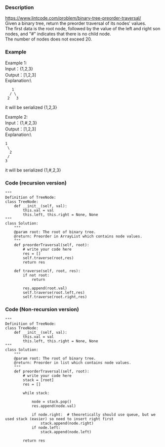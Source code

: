 ### Description
https://www.lintcode.com/problem/binary-tree-preorder-traversal/ \
Given a binary tree, return the preorder traversal of its nodes' values.\
The first data is the root node, followed by the value of the left and right son nodes, and "#" indicates that there is no child node.\
The number of nodes does not exceed 20.

### Example
Example 1:\
Input：{1,2,3}\
Output：[1,2,3]\
Explanation:\
```
   1
  / \
 2   3
```
it will be serialized {1,2,3}

Example 2:\
Input：{1,#,2,3}\
Output：[1,2,3]\
Explanation:\
```
1
 \
  2
 /
3
```
it will be serialized {1,#,2,3}

### Code (recursion version)
```
"""
Definition of TreeNode:
class TreeNode:
    def __init__(self, val):
        this.val = val
        this.left, this.right = None, None
"""
class Solution:
    """
    @param root: The root of binary tree.
    @return: Preorder in ArrayList which contains node values.
    """
    def preorderTraversal(self, root):
        # write your code here
        res = []
        self.traverse(root,res)
        return res
    
    def traverse(self, root, res):
        if not root:
            return
        
        res.append(root.val)
        self.traverse(root.left,res)
        self.traverse(root.right,res)
```       
        
### Code (Non-recursion version)    
```
"""
Definition of TreeNode:
class TreeNode:
    def __init__(self, val):
        this.val = val
        this.left, this.right = None, None
"""
class Solution:
    """
    @param root: The root of binary tree.
    @return: Preorder in list which contains node values.
    """
    def preorderTraversal(self, root):
        # write your code here       
        stack = [root]
        res = []
        
        while stack:
            
            node = stack.pop()
            res.append(node.val)
            
            if node.right:  # theoretically should use queue, but we used stack (easier) so need to insert right first
                stack.append(node.right)            
            if node.left:
                stack.append(node.left)

        return res
 ```

